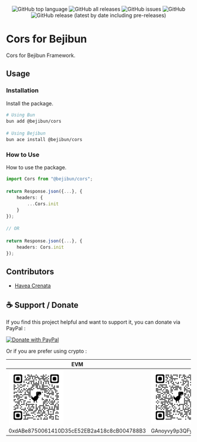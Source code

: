 <div align="center">

![GitHub top language](https://img.shields.io/github/languages/top/crenata/bejibun-cors)
![GitHub all releases](https://img.shields.io/github/downloads/crenata/bejibun-cors/total)
![GitHub issues](https://img.shields.io/github/issues/crenata/bejibun-cors)
![GitHub](https://img.shields.io/github/license/crenata/bejibun-cors)
![GitHub release (latest by date including pre-releases)](https://img.shields.io/github/v/release/crenata/bejibun-cors?display_name=tag&include_prereleases)

</div>

# Cors for Bejibun
Cors for Bejibun Framework.

## Usage

### Installation
Install the package.

```bash
# Using Bun
bun add @bejibun/cors

# Using Bejibun
bun ace install @bejibun/cors
```

### How to Use
How to use the package.

```ts
import Cors from "@bejibun/cors";

return Response.json({...}, {
    headers: {
        ...Cors.init
    }
});

// OR

return Response.json({...}, {
    headers: Cors.init
});
```

## Contributors
- [Havea Crenata](mailto:havea.crenata@gmail.com)

## ☕ Support / Donate

If you find this project helpful and want to support it, you can donate via PayPal :

[![Donate with PayPal](https://img.shields.io/badge/Donate-PayPal-blue.svg?logo=paypal)](https://paypal.me/hafiizhghulam)

Or if you are prefer using crypto :

| EVM | Solana |
| --- | ------ |
| <img src="https://github.com/crenata/bejibun/blob/master/public/images/EVM.png?raw=true" width="150" /> | <img src="https://github.com/crenata/bejibun/blob/master/public/images/SOL.png?raw=true" width="150" /> |
| 0xdABe8750061410D35cE52EB2a418c8cB004788B3 | GAnoyvy9p3QFyxikWDh9hA3fmSk2uiPLNWyQ579cckMn |